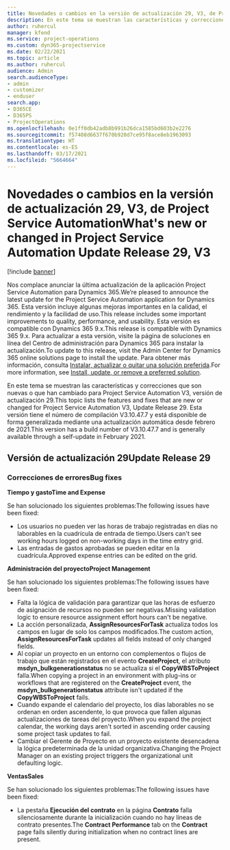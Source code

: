 ```yaml
---
title: Novedades o cambios en la versión de actualización 29, V3, de Project Service Automation
description: En este tema se muestran las características y correcciones que están disponibles en la versión de actualización 29, V3, de Project Service Automation.
author: ruhercul
manager: kfend
ms.service: project-operations
ms.custom: dyn365-projectservice
ms.date: 02/22/2021
ms.topic: article
ms.author: ruhercul
audience: Admin
search.audienceType:
- admin
- customizer
- enduser
search.app:
- D365CE
- D365PS
- ProjectOperations
ms.openlocfilehash: 0e1ff0db42adb8b991b26dca1585bd603b2e2276
ms.sourcegitcommit: f57408d6637f670b920d7ce95f8ace8eb1963093
ms.translationtype: HT
ms.contentlocale: es-ES
ms.lasthandoff: 03/17/2021
ms.locfileid: "5664664"
---
```

# <a name="whats-new-or-changed-in-project-service-automation-update-release-29-v3"></a><span data-ttu-id="2b9a6-103">Novedades o cambios en la versión de actualización 29, V3, de Project Service Automation</span><span class="sxs-lookup"><span data-stu-id="2b9a6-103">What's new or changed in Project Service Automation Update Release 29, V3</span></span>

[!include [banner](../includes/psa-now-project-operations.md)]

<span data-ttu-id="2b9a6-104">Nos complace anunciar la última actualización de la aplicación Project Service Automation para Dynamics 365.</span><span class="sxs-lookup"><span data-stu-id="2b9a6-104">We’re pleased to announce the latest update for the Project Service Automation application for Dynamics 365.</span></span> <span data-ttu-id="2b9a6-105">Esta versión incluye algunas mejoras importantes en la calidad, el rendimiento y la facilidad de uso.</span><span class="sxs-lookup"><span data-stu-id="2b9a6-105">This release includes some important improvements to quality, performance, and usability.</span></span> <span data-ttu-id="2b9a6-106">Esta versión es compatible con Dynamics 365 9.x.</span><span class="sxs-lookup"><span data-stu-id="2b9a6-106">This release is compatible with Dynamics 365 9.x.</span></span> <span data-ttu-id="2b9a6-107">Para actualizar a esta versión, visite la página de soluciones en línea del Centro de administración para Dynamics 365 para instalar la actualización.</span><span class="sxs-lookup"><span data-stu-id="2b9a6-107">To update to this release, visit the Admin Center for Dynamics 365 online solutions page to install the update.</span></span> <span data-ttu-id="2b9a6-108">Para obtener más información, consulta [Instalar, actualizar o quitar una solución preferida](https://docs.microsoft.com/power-platform/admin/install-remove-preferred-solution).</span><span class="sxs-lookup"><span data-stu-id="2b9a6-108">For more information, see [Install, update, or remove a preferred solution](https://docs.microsoft.com/power-platform/admin/install-remove-preferred-solution).</span></span>

<span data-ttu-id="2b9a6-109">En este tema se muestran las características y correcciones que son nuevas o que han cambiado para Project Service Automation V3, versión de actualización 29.</span><span class="sxs-lookup"><span data-stu-id="2b9a6-109">This topic lists the features and fixes that are new or changed for Project Service Automation V3, Update Release 29.</span></span> <span data-ttu-id="2b9a6-110">Esta versión tiene el número de compilación V3.10.47.7 y está disponible de forma generalizada mediante una actualización automática desde febrero de 2021.</span><span class="sxs-lookup"><span data-stu-id="2b9a6-110">This version has a build number of V3.10.47.7 and is generally available through a self-update in February 2021.</span></span>

## <a name="update-release-29"></a><span data-ttu-id="2b9a6-111">Versión de actualización 29</span><span class="sxs-lookup"><span data-stu-id="2b9a6-111">Update Release 29</span></span>

### <a name="bug-fixes"></a><span data-ttu-id="2b9a6-112">Correcciones de errores</span><span class="sxs-lookup"><span data-stu-id="2b9a6-112">Bug fixes</span></span>

<span data-ttu-id="2b9a6-113">**Tiempo y gasto**</span><span class="sxs-lookup"><span data-stu-id="2b9a6-113">**Time and Expense**</span></span>

<span data-ttu-id="2b9a6-114">Se han solucionado los siguientes problemas:</span><span class="sxs-lookup"><span data-stu-id="2b9a6-114">The following issues have been fixed:</span></span>

- <span data-ttu-id="2b9a6-115">Los usuarios no pueden ver las horas de trabajo registradas en días no laborables en la cuadrícula de entrada de tiempo.</span><span class="sxs-lookup"><span data-stu-id="2b9a6-115">Users can't see working hours logged on non-working days in the time entry grid.</span></span>
- <span data-ttu-id="2b9a6-116">Las entradas de gastos aprobadas se pueden editar en la cuadrícula.</span><span class="sxs-lookup"><span data-stu-id="2b9a6-116">Approved expense entries can be edited on the grid.</span></span>

<span data-ttu-id="2b9a6-117">**Administración del proyecto**</span><span class="sxs-lookup"><span data-stu-id="2b9a6-117">**Project Management**</span></span>

<span data-ttu-id="2b9a6-118">Se han solucionado los siguientes problemas:</span><span class="sxs-lookup"><span data-stu-id="2b9a6-118">The following issues have been fixed:</span></span>

- <span data-ttu-id="2b9a6-119">Falta la lógica de validación para garantizar que las horas de esfuerzo de asignación de recursos no pueden ser negativas.</span><span class="sxs-lookup"><span data-stu-id="2b9a6-119">Missing validation logic to ensure resource assignment effort hours can't be negative.</span></span>
- <span data-ttu-id="2b9a6-120">La acción personalizada, **AssignResourcesForTask** actualiza todos los campos en lugar de solo los campos modificados.</span><span class="sxs-lookup"><span data-stu-id="2b9a6-120">The custom action, **AssignResourcesForTask** updates all fields instead of only changed fields.</span></span>
- <span data-ttu-id="2b9a6-121">Al copiar un proyecto en un entorno con complementos o flujos de trabajo que están registrados en el evento **CreateProject**, el atributo **msdyn_bulkgenerationstatus** no se actualiza si el **CopyWBSToProject** falla.</span><span class="sxs-lookup"><span data-stu-id="2b9a6-121">When copying a project in an environment with plug-ins or workflows that are registered on the **CreateProject** event, the **msdyn_bulkgenerationstatus** attribute isn't updated if the **CopyWBSToProject** fails.</span></span>
- <span data-ttu-id="2b9a6-122">Cuando expande el calendario del proyecto, los días laborables no se ordenan en orden ascendente, lo que provoca que fallen algunas actualizaciones de tareas del proyecto.</span><span class="sxs-lookup"><span data-stu-id="2b9a6-122">When you expand the project calendar, the working days aren't sorted in ascending order causing some project task updates to fail.</span></span>
- <span data-ttu-id="2b9a6-123">Cambiar el Gerente de Proyecto en un proyecto existente desencadena la lógica predeterminada de la unidad organizativa.</span><span class="sxs-lookup"><span data-stu-id="2b9a6-123">Changing the Project Manager on an existing project triggers the organizational unit defaulting logic.</span></span>

<span data-ttu-id="2b9a6-124">**Ventas**</span><span class="sxs-lookup"><span data-stu-id="2b9a6-124">**Sales**</span></span>

<span data-ttu-id="2b9a6-125">Se han solucionado los siguientes problemas:</span><span class="sxs-lookup"><span data-stu-id="2b9a6-125">The following issues have been fixed:</span></span>

- <span data-ttu-id="2b9a6-126">La pestaña **Ejecución del contrato** en la página **Contrato** falla silenciosamente durante la inicialización cuando no hay líneas de contrato presentes.</span><span class="sxs-lookup"><span data-stu-id="2b9a6-126">The **Contract Performance** tab on the **Contract** page fails silently during initialization when no contract lines are present.</span></span>
